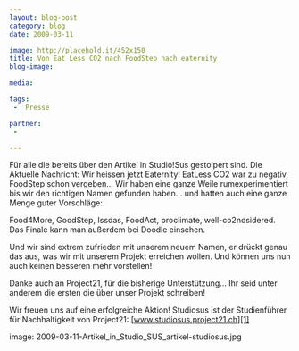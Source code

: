 ```yaml
---
layout: blog-post
category: blog
date: 2009-03-11

image: http://placehold.it/452x150
title: Von Eat Less CO2 nach FoodStep nach eaternity 
blog-image:  

media: 

tags:
 -  Presse

partner:
 -  

---
```


 Für alle die bereits über den Artikel in Studio!Sus gestolpert sind. Die Aktuelle Nachricht: Wir heissen jetzt Eaternity! EatLess CO2 war zu negativ, FoodStep schon vergeben... Wir haben eine ganze Weile rumexperimentiert bis wir den richtigen Namen gefunden haben... und hatten auch eine ganze Menge guter Vorschläge: 

 Food4More, GoodStep, Issdas, FoodAct, proclimate, well-co2ndsidered. Das Finale kann man außerdem bei Doodle einsehen.

 Und wir sind extrem zufrieden mit unserem neuem Namen, er drückt genau das aus, was wir mit unserem Projekt erreichen wollen. Und können uns nun auch keinen besseren mehr vorstellen!

 Danke auch an Project21, für die bisherige Unterstützung... Ihr seid unter anderem die ersten die über unser Projekt schreiben!

 Wir freuen uns auf eine erfolgreiche Aktion!
 Studiosus ist der Studienführer für Nachhaltigkeit von Project21: [www.studiosus.project21.ch][1]
 
 [1]: http://www.project21.ch/projekte/interne-projekte/studiosus
 
 image: 2009-03-11-Artikel_in_Studio_SUS_artikel-studiosus.jpg
 
 